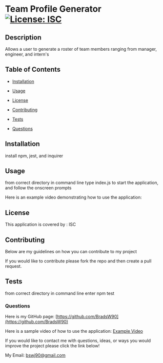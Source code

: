 # Team Profile Generator [![License: ISC](https://img.shields.io/badge/License-ISC-blue.svg)](https://opensource.org/licenses/ISC)

  ## Description

  Allows a user to generate a roster of team members ranging from manager, engineer,  and intern's

  ## Table of Contents

  - [Installation](#Installation)

  - [Usage](#Usage)

  - [License](#License)

  - [Contributing](#Contributing)

  - [Tests](#Tests)

  - [Questions](#Questions)

  ## Installation

  install npm, jest, and inquirer

  ## Usage

  from correct directory in command line type index.js to start the application, and follow the onscreen prompts

  Here is an example video demonstrating how to use the application: 

  ## License

  This application is covered by : ISC

  ## Contributing

  Below are my guidelines on how you can contribute to my project

  If you would like to contribute please fork the repo and then create a pull request.

  ## Tests

  from correct directory in command line enter npm test

  ### Questions

  Here is my GitHub page: [https://github.com/BradsW90](https://github.com/BradsW90)

  Here is a sample video of how to use the application: [Example Video](https://drive.google.com/file/d/14OJfDqWkzpH9ycGpdHRaRTYFnRdCFY0Y/view)

  If you would like to contact me with questions, ideas, or ways you would improve the project please click the link below!

  My Email: [bswj90@gmail.com](mailto:bswj90@gmail.com)
  
  